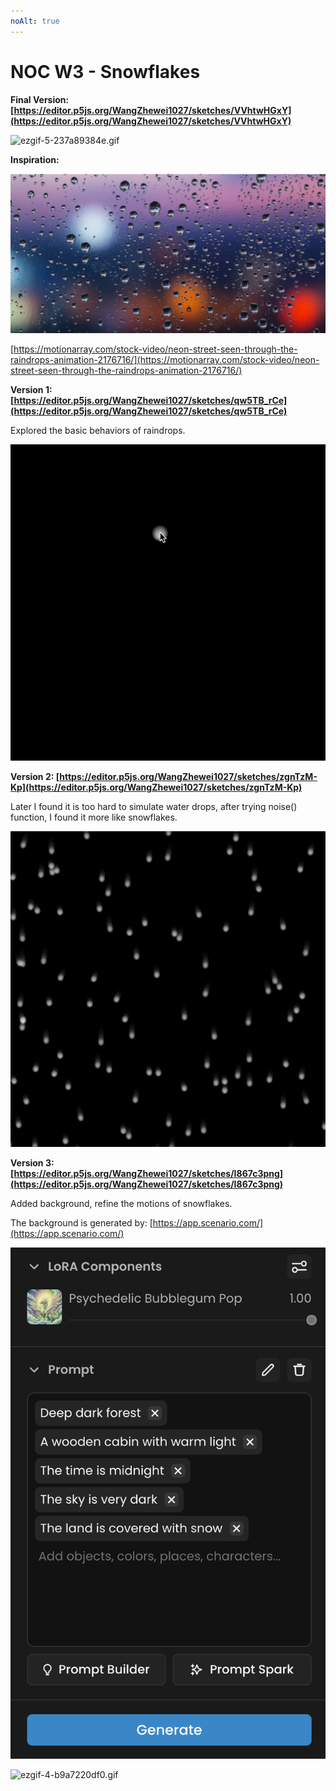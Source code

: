 ```yaml
---
noAlt: true
---
```

# NOC W3 - Snowflakes

**Final Version: [https://editor.p5js.org/WangZhewei1027/sketches/VVhtwHGxY](https://editor.p5js.org/WangZhewei1027/sketches/VVhtwHGxY)**

![ezgif-5-237a89384e.gif](NOC%20W3%20-%20Snowflakes%203e3db323392a482191f1106d909fb036/ezgif-5-237a89384e.gif)

**Inspiration:**

![截屏2024-02-17 22.39.49.png](NOC%20W3%20-%20Snowflakes%203e3db323392a482191f1106d909fb036/%25E6%2588%25AA%25E5%25B1%258F2024-02-17_22.39.49.png)

[https://motionarray.com/stock-video/neon-street-seen-through-the-raindrops-animation-2176716/](https://motionarray.com/stock-video/neon-street-seen-through-the-raindrops-animation-2176716/)

**Version 1: [https://editor.p5js.org/WangZhewei1027/sketches/qw5TB_rCe](https://editor.p5js.org/WangZhewei1027/sketches/qw5TB_rCe)**

Explored the basic behaviors of raindrops.

![ezgif-5-7bda907cf0.gif](NOC%20W3%20-%20Snowflakes%203e3db323392a482191f1106d909fb036/ezgif-5-7bda907cf0.gif)

**Version 2: [https://editor.p5js.org/WangZhewei1027/sketches/zgnTzM-Kp](https://editor.p5js.org/WangZhewei1027/sketches/zgnTzM-Kp)**

Later I found it is too hard to simulate water drops, after trying noise() function, I found it more like snowflakes.

![ezgif-3-dc673acbf8.gif](NOC%20W3%20-%20Snowflakes%203e3db323392a482191f1106d909fb036/ezgif-3-dc673acbf8.gif)

**Version 3: [https://editor.p5js.org/WangZhewei1027/sketches/I867c3png](https://editor.p5js.org/WangZhewei1027/sketches/I867c3png)**

Added background, refine the motions of snowflakes.

The background is generated by: [https://app.scenario.com/](https://app.scenario.com/)

![截屏2024-02-19 17.54.58.png](NOC%20W3%20-%20Snowflakes%203e3db323392a482191f1106d909fb036/%25E6%2588%25AA%25E5%25B1%258F2024-02-19_17.54.58.png)

![ezgif-4-b9a7220df0.gif](NOC%20W3%20-%20Snowflakes%203e3db323392a482191f1106d909fb036/ezgif-4-b9a7220df0.gif)